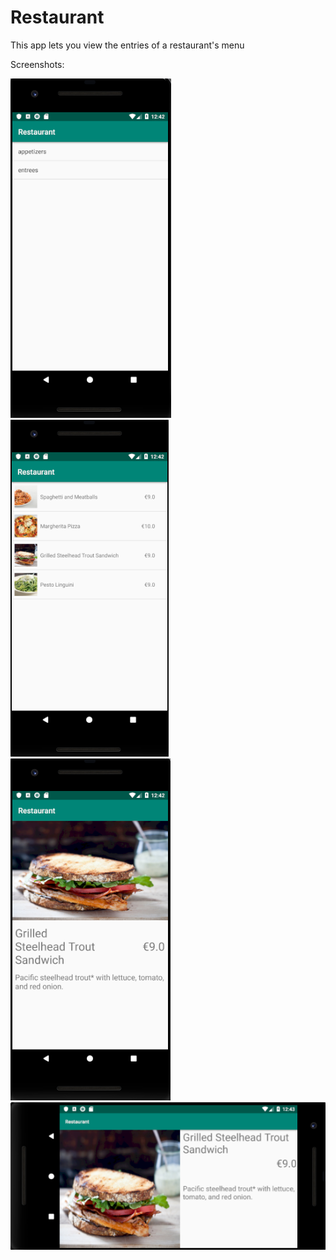 # Restaurant

This app lets you view the entries of a restaurant's menu

Screenshots:

![Image](https://github.com/Sandernobel/Restaurant/blob/master/doc/RestaurantMain.PNG)
![Image](https://github.com/Sandernobel/Restaurant/blob/master/doc/RestaurantMenu.PNG)
![Image](https://github.com/Sandernobel/Restaurant/blob/master/doc/RestaurantItem.PNG)
![Image](https://github.com/Sandernobel/Restaurant/blob/master/doc/RestaurantItemLand.PNG)

